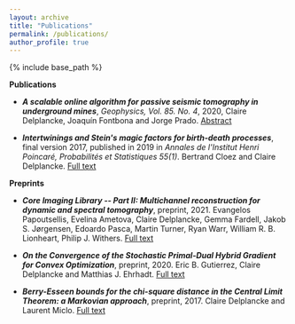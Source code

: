 ```yaml
---
layout: archive
title: "Publications"
permalink: /publications/
author_profile: true
---
```


{% include base_path %}

**Publications**

* ***A scalable online algorithm for passive seismic tomography in underground mines***, *Geophysics, Vol. 85. No. 4*, 2020, Claire Delplancke, Joaquín Fontbona and Jorge Prado. <a href="https://www.researchgate.net/publication/341379080_A_scalable_online_algorithm_for_passive_seismic_tomography_in_underground_mines" title="ResearchGate">Abstract</a>

* ***Intertwinings and Stein's magic factors for birth-death processes***, final version 2017, published in 2019 in *Annales de l'Institut Henri Poincaré, Probabilités et Statistiques 55(1)*.
Bertrand Cloez and Claire Delplancke. <a href="https://arxiv.org/abs/1609.08390" title="arXiv">Full text</a>

**Preprints**

* ***Core Imaging Library -- Part II: Multichannel reconstruction for dynamic and spectral tomography***, preprint, 2021. 
Evangelos Papoutsellis, Evelina Ametova, Claire Delplancke, Gemma Fardell, Jakob S. Jørgensen, Edoardo Pasca, Martin Turner, Ryan Warr, William R. B. Lionheart, Philip J. Withers. <a href="https://arxiv.org/abs/2102.06126" title="arXiv">Full text</a>

* ***On the Convergence of the Stochastic Primal-Dual Hybrid Gradient for Convex Optimization***, preprint, 2020. 
Eric B. Gutierrez, Claire Delplancke and Matthias J. Ehrhadt. <a href="https://arxiv.org/abs/2012.01255" title="arXiv">Full text</a>

* ***Berry-Esseen bounds for the chi-square distance in the Central Limit Theorem: a Markovian approach***, preprint, 2017. 
Claire Delplancke and Laurent Miclo. <a href="https://arxiv.org/abs/1709.09410" title="arXiv">Full text</a>
